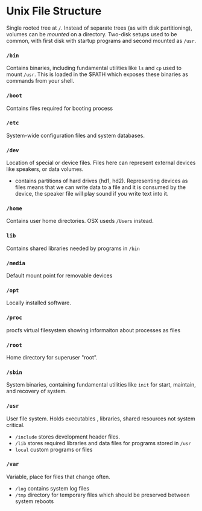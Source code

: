 # Unix File Structure
Single rooted tree at `/`. Instead of separate trees (as with disk partitioning), volumes can be *mounted* on a directory. Two-disk setups used to be common, with first disk with startup programs and second mounted as `/usr`.

### `/bin`
Contains binaries, including fundamental utilities like `ls` and `cp` used to mount `/usr`. This is loaded in the $PATH which exposes these binaries as commands from your shell.

### `/boot`
Contains files required for booting process

### `/etc`
System-wide configuration files and system databases.

### `/dev`
Location of special or device files. Files here can represent external devices like speakers, or data volumes.
- contains partitions of hard drives (hd1, hd2). Representing devices as files means that we can write data to a file and it is consumed by the device, the speaker file will play sound if you write text into it.

### `/home`
Contains user home directories. OSX useds `/Users` instead.

### `lib`
Contains shared libraries needed by programs in `/bin`

### `/media`
Default mount point for removable devices

### `/opt`
Locally installed software. 

### `/proc`
procfs virtual filesystem showing informaiton about processes as files

### `/root`
Home directory for superuser "root". 

### `/sbin`
System binaries, containing fundamental utilities like `init` for start, maintain, and recovery of system.

### `/usr`
User file system. Holds executables , libraries, shared resources not system critical.
- `/include` stores development header files.
- `/lib` stores required libraries and data files for programs stored in `/usr`
- `local` custom programs or files 

### `/var`
Variable, place for files that change often.
- `/log` contains system log files
- `/tmp` directory for temporary files which should be preserved between system reboots
